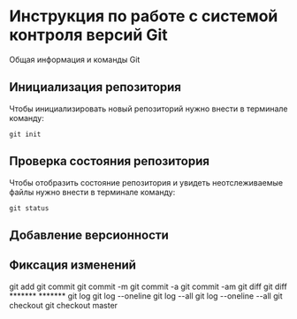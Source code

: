 # **Инструкция по работе с системой контроля версий Git**

Общая информация и команды Git

## Инициализация репозитория

Чтобы инициализировать новый репозиторий нужно внести в терминале команду:

    git init

## Проверка состояния репозитория

Чтобы отобразить состояние репозитория и увидеть неотслеживаемые файлы нужно внести в терминале команду:

    git status

## Добавление версионности

## Фиксация изменений 

git add
git commit
git commit -m
git commit -a
git commit -am
git diff
git diff ******* *******
git log
git log --oneline
git log --all
git log --oneline --all
git checkout
git checkout master
